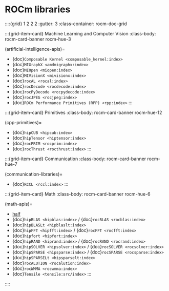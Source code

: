 <head>
  <meta charset="UTF-8">
  <meta name="description" content="ROCm API libraries & tools">
  <meta name="keywords" content="ROCm, API, libraries, tools, artificial intelligence, development,
  Communications, C++ primitives, Fast Fourier transforms, FFTs, random number generators, linear
  algebra, AMD">
</head>

# ROCm libraries

::::{grid} 1 2 2 2
:gutter: 3
:class-container: rocm-doc-grid

:::{grid-item-card} Machine Learning and Computer Vision
:class-body: rocm-card-banner rocm-hue-3

(artificial-intelligence-apis)=

* {doc}`Composable Kernel <composable_kernel:index>`
* {doc}`MIGraphX <amdmigraphx:index>`
* {doc}`MIOpen <miopen:index>`
* {doc}`MIVisionX <mivisionx:index>`
* {doc}`rocAL <rocal:index>`
* {doc}`rocDecode <rocdecode:index>`
* {doc}`rocPyDecode <rocpydecode:index>`
* {doc}`rocJPEG <rocjpeg:index>`
* {doc}`ROCm Performance Primitives (RPP) <rpp:index>`
:::

:::{grid-item-card} Primitives
:class-body: rocm-card-banner rocm-hue-12

(cpp-primitives)=

* {doc}`hipCUB <hipcub:index>`
* {doc}`hipTensor <hiptensor:index>`
* {doc}`rocPRIM <rocprim:index>`
* {doc}`rocThrust <rocthrust:index>`
:::

:::{grid-item-card} Communication
:class-body: rocm-card-banner rocm-hue-7

(communication-libraries)=

* {doc}`RCCL <rccl:index>`
:::

:::{grid-item-card} Math
:class-body: rocm-card-banner rocm-hue-6

(math-apis)=

* [half](https://github.com/ROCm/half)
* {doc}`hipBLAS <hipblas:index>` / {doc}`rocBLAS <rocblas:index>`
* {doc}`hipBLASLt <hipblaslt:index>`
* {doc}`hipFFT <hipfft:index>` / {doc}`rocFFT <rocfft:index>`
* {doc}`hipfort <hipfort:index>`
* {doc}`hipRAND <hiprand:index>` / {doc}`rocRAND <rocrand:index>`
* {doc}`hipSOLVER <hipsolver:index>` / {doc}`rocSOLVER <rocsolver:index>`
* {doc}`hipSPARSE <hipsparse:index>` / {doc}`rocSPARSE <rocsparse:index>`
* {doc}`hipSPARSELt <hipsparselt:index>`
* {doc}`rocALUTION <rocalution:index>`
* {doc}`rocWMMA <rocwmma:index>`
* {doc}`Tensile <tensile:src/index>`
:::

::::
